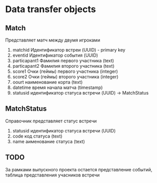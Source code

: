 # Data transfer objects


## Match

Представляет матч между двумя игроками

1. matchid 				 Идентификатор встреи (UUID) - primary key
2. eventid				 Идентификатор события (UUID)
3. particapant1			 Фамилия первого участника (text)
4. particapant2			 Фамилия второго участника (text)
5. score1				 Очки (геймы) первого участника (integer)
6. score2				 Очки (геймы) второго участника (integer)
7. oourt				 наименование корта 	(text) 
7. datetime 			 время начала матча (timestamp)
8. statusid				 идентификатор статуса встречи (UUID) -> MatchStatus

## MatchStatus

Справочник представляет статус встречи

1. statusid идентификатор статуса встречи (UUID)
2. code		код статуса (text)
3. name		аименование статуса (text)

## TODO

За рамками выпускного проекта остается представление событий, таблица представления учасников встречи

